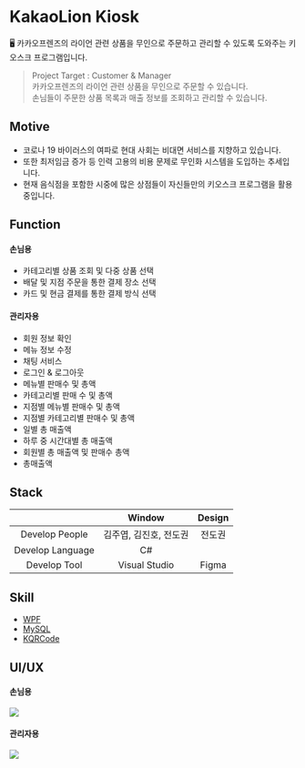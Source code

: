 # KakaoLion Kiosk
🖥 카카오프렌즈의 라이언 관련 상품을 무인으로 주문하고 관리할 수 있도록 도와주는 키오스크 프로그램입니다.

> Project Target : Customer & Manager<br/>
> 카카오프렌즈의 라이언 관련 상품을 무인으로 주문할 수 있습니다.<br/>
> 손님들이 주문한 상품 목록과 매출 정보를 조회하고 관리할 수 있습니다.

## Motive
- 코로나 19 바이러스의 여파로 현대 사회는 비대면 서비스를 지향하고 있습니다.
- 또한 최저임금 증가 등 인력 고용의 비용 문제로 무인화 시스템을 도입하는 추세입니다.
- 현재 음식점을 포함한 시중에 많은 상점들이 자신들만의 키오스크 프로그램을 활용 중입니다.

## Function
#### 손님용
- 카테고리별 상품 조회 및 다중 상품 선택
- 배달 및 지점 주문을 통한 결제 장소 선택
- 카드 및 현금 결제를 통한 결제 방식 선택

#### 관리자용
- 회원 정보 확인
- 메뉴 정보 수정
- 채팅 서비스
- 로그인 & 로그아웃
- 메뉴별 판매수 및 총액 
- 카테고리별 판매 수 및 총액 
- 지점별 메뉴별 판매수 및 총액 
- 지점별 카테고리별 판매수 및 총액 
- 일별 총 매출액 
- 하루 중 시간대별 총 매출액 
- 회원별 총 매출액 및 판매수 총액 
- 총매출액

## Stack
|                      | Window     | Design        |
|:--------------------:|:---------------:|:------------------:|
| Develop People | 김주엽, 김진호, 전도권 | 전도권       |
| Develop Language | C#| |
| Develop Tool     | Visual Studio  | Figma |

## Skill
- <a href="https://github.com/dotnet/wpf">WPF</a>
- <a href="https://github.com/mysql-net">MySQL</a>
- <a href="https://chriskim10.tistory.com/9">KQRCode</a>

## UI/UX
#### 손님용
<div>
<img src="https://user-images.githubusercontent.com/49600974/101423392-51e95800-393c-11eb-90ed-f23fdeb6a8cb.png"></img>
</div>

#### 관리자용
<div>
<img src="https://user-images.githubusercontent.com/49600974/101423580-c7edbf00-393c-11eb-8948-794768bab74d.png"></img>
</div>
